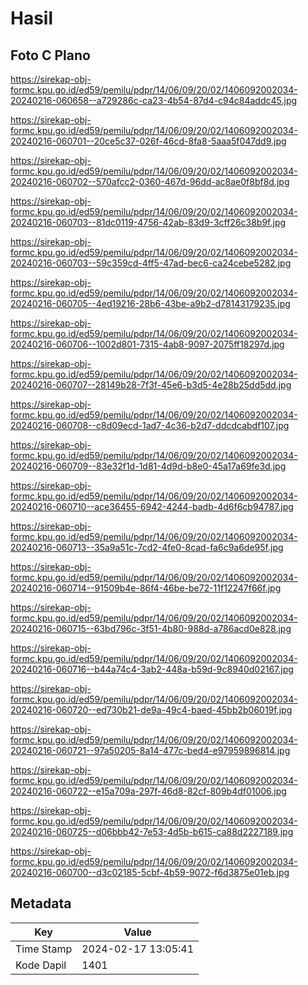 # Hasil

## Foto C Plano

https://sirekap-obj-formc.kpu.go.id/ed59/pemilu/pdpr/14/06/09/20/02/1406092002034-20240216-060658--a729286c-ca23-4b54-87d4-c94c84addc45.jpg

https://sirekap-obj-formc.kpu.go.id/ed59/pemilu/pdpr/14/06/09/20/02/1406092002034-20240216-060701--20ce5c37-026f-46cd-8fa8-5aaa5f047dd9.jpg

https://sirekap-obj-formc.kpu.go.id/ed59/pemilu/pdpr/14/06/09/20/02/1406092002034-20240216-060702--570afcc2-0360-467d-96dd-ac8ae0f8bf8d.jpg

https://sirekap-obj-formc.kpu.go.id/ed59/pemilu/pdpr/14/06/09/20/02/1406092002034-20240216-060703--81dc0119-4756-42ab-83d9-3cff26c38b9f.jpg

https://sirekap-obj-formc.kpu.go.id/ed59/pemilu/pdpr/14/06/09/20/02/1406092002034-20240216-060703--59c359cd-4ff5-47ad-bec6-ca24cebe5282.jpg

https://sirekap-obj-formc.kpu.go.id/ed59/pemilu/pdpr/14/06/09/20/02/1406092002034-20240216-060705--4ed19216-28b6-43be-a9b2-d78143179235.jpg

https://sirekap-obj-formc.kpu.go.id/ed59/pemilu/pdpr/14/06/09/20/02/1406092002034-20240216-060706--1002d801-7315-4ab8-9097-2075ff18297d.jpg

https://sirekap-obj-formc.kpu.go.id/ed59/pemilu/pdpr/14/06/09/20/02/1406092002034-20240216-060707--28149b28-7f3f-45e6-b3d5-4e28b25dd5dd.jpg

https://sirekap-obj-formc.kpu.go.id/ed59/pemilu/pdpr/14/06/09/20/02/1406092002034-20240216-060708--c8d09ecd-1ad7-4c36-b2d7-ddcdcabdf107.jpg

https://sirekap-obj-formc.kpu.go.id/ed59/pemilu/pdpr/14/06/09/20/02/1406092002034-20240216-060709--83e32f1d-1d81-4d9d-b8e0-45a17a69fe3d.jpg

https://sirekap-obj-formc.kpu.go.id/ed59/pemilu/pdpr/14/06/09/20/02/1406092002034-20240216-060710--ace36455-6942-4244-badb-4d6f6cb94787.jpg

https://sirekap-obj-formc.kpu.go.id/ed59/pemilu/pdpr/14/06/09/20/02/1406092002034-20240216-060713--35a9a51c-7cd2-4fe0-8cad-fa6c9a6de95f.jpg

https://sirekap-obj-formc.kpu.go.id/ed59/pemilu/pdpr/14/06/09/20/02/1406092002034-20240216-060714--91509b4e-86f4-46be-be72-11f12247f66f.jpg

https://sirekap-obj-formc.kpu.go.id/ed59/pemilu/pdpr/14/06/09/20/02/1406092002034-20240216-060715--63bd796c-3f51-4b80-988d-a786acd0e828.jpg

https://sirekap-obj-formc.kpu.go.id/ed59/pemilu/pdpr/14/06/09/20/02/1406092002034-20240216-060716--b44a74c4-3ab2-448a-b59d-9c8940d02167.jpg

https://sirekap-obj-formc.kpu.go.id/ed59/pemilu/pdpr/14/06/09/20/02/1406092002034-20240216-060720--ed730b21-de9a-49c4-baed-45bb2b06019f.jpg

https://sirekap-obj-formc.kpu.go.id/ed59/pemilu/pdpr/14/06/09/20/02/1406092002034-20240216-060721--97a50205-8a14-477c-bed4-e97959896814.jpg

https://sirekap-obj-formc.kpu.go.id/ed59/pemilu/pdpr/14/06/09/20/02/1406092002034-20240216-060722--e15a709a-297f-46d8-82cf-809b4df01006.jpg

https://sirekap-obj-formc.kpu.go.id/ed59/pemilu/pdpr/14/06/09/20/02/1406092002034-20240216-060725--d06bbb42-7e53-4d5b-b615-ca88d2227189.jpg

https://sirekap-obj-formc.kpu.go.id/ed59/pemilu/pdpr/14/06/09/20/02/1406092002034-20240216-060700--d3c02185-5cbf-4b59-9072-f6d3875e01eb.jpg


## Metadata

| Key        | Value               |
| ---------- | ------------------- |
| Time Stamp | 2024-02-17 13:05:41 |
| Kode Dapil | 1401                |



